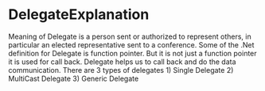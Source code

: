 # DelegateExplanation
Meaning of Delegate is a person sent or authorized to represent others, in particular an elected representative sent to a conference.
Some of the .Net definition for Delegate is function pointer. But it is not just a function pointer it is used for call back. 
Delegate helps us to call back and do the data communication.
There are 3 types of delegates 1) Single Delegate 2) MultiCast Delegate 3) Generic Delegate
